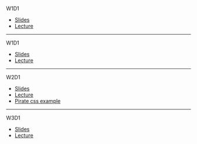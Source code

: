 W1D1
* [Slides](https://docs.google.com/presentation/d/13z1Z7nhuGp2YjmypROtZR4rVkHeR8428KBiYPKE7-Zs/edit#slide=id.g34ad704ccc_0_16)
* [Lecture](https://youtu.be/tB6xjhFqxGQ)
---
W1D1
* [Slides](https://docs.google.com/presentation/d/1uqOi8OSypr__QMGGNM44OsSfUnha3lXfYEpuGo2xv10/edit?usp=sharing)
* [Lecture](https://www.youtube.com/watch?v=cmfcSszKu3U&feature=youtu.be)
---
W2D1
* [Slides](https://docs.google.com/presentation/d/1YtmG06tS_EHo_ehh6hYPt0pRo58XjlaFeIOmLWZ4aRY/edit#slide=id.g3454bc9b75_0_148)
* [Lecture](https://www.youtube.com/watch?v=dxoHHMQ1NEY)
* [Pirate css example](https://gist.github.com/jenreiher/c035fc5af0b36c7b9abb9e58850f1981)

---
W3D1
* [Slides](https://docs.google.com/presentation/d/14--8PbNhjqmSnqH4vvpaCkj_ueHxfcctBwfeUTOphXY/edit)
* [Lecture](https://www.youtube.com/watch?v=VZ6JCj792XQ)
